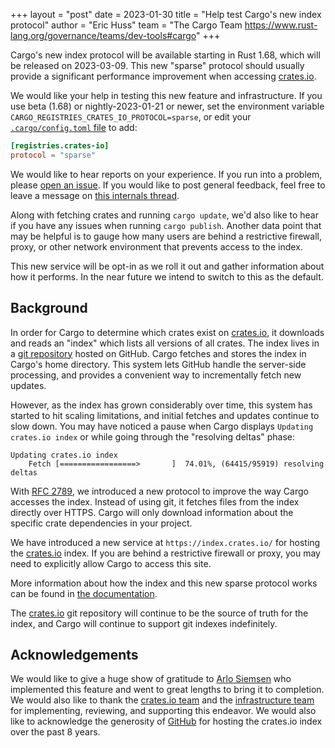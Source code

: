 +++
layout = "post"
date = 2023-01-30
title = "Help test Cargo's new index protocol"
author = "Eric Huss"
team = "The Cargo Team <https://www.rust-lang.org/governance/teams/dev-tools#cargo>"
+++

Cargo's new index protocol will be available starting in Rust 1.68, which will be released on 2023-03-09.
This new "sparse" protocol should usually provide a significant performance improvement when accessing [crates.io].

We would like your help in testing this new feature and infrastructure.
If you use beta (1.68) or nightly-2023-01-21 or newer, set the environment variable `CARGO_REGISTRIES_CRATES_IO_PROTOCOL=sparse`, or edit your [`.cargo/config.toml` file](https://doc.rust-lang.org/cargo/reference/config.html) to add:

```toml
[registries.crates-io]
protocol = "sparse"
```

We would like to hear reports on your experience.
If you run into a problem, please [open an issue](https://github.com/rust-lang/cargo/issues/new?assignees=&labels=C-bug&template=bug_report.yml).
If you would like to post general feedback, feel free to leave a message on [this internals thread](https://internals.rust-lang.org/t/cargo-sparse-protocol-feedback-thread/18234).

Along with fetching crates and running `cargo update`, we'd also like to hear if you have any issues when running `cargo publish`.
Another data point that may be helpful is to gauge how many users are behind a restrictive firewall, proxy, or other network environment that prevents access to the index.

This new service will be opt-in as we roll it out and gather information about how it performs.
In the near future we intend to switch to this as the default.

## Background

In order for Cargo to determine which crates exist on [crates.io], it downloads and reads an "index" which lists all versions of all crates.
The index lives in a [git repository](https://github.com/rust-lang/crates.io-index/) hosted on GitHub.
Cargo fetches and stores the index in Cargo's home directory.
This system lets GitHub handle the server-side processing, and provides a convenient way to incrementally fetch new updates.

However, as the index has grown considerably over time, this system has started to hit scaling limitations, and initial fetches and updates continue to slow down. You may have noticed a pause when Cargo displays `Updating crates.io index` or while going through the "resolving deltas" phase:

```
Updating crates.io index
    Fetch [=================>       ]  74.01%, (64415/95919) resolving deltas
```

With [RFC 2789](https://rust-lang.github.io/rfcs/2789-sparse-index.html), we introduced a new protocol to improve the way Cargo accesses the index.
Instead of using git, it fetches files from the index directly over HTTPS.
Cargo will only download information about the specific crate dependencies in your project.

We have introduced a new service at `https://index.crates.io/` for hosting the [crates.io] index.
If you are behind a restrictive firewall or proxy, you may need to explicitly allow Cargo to access this site.

More information about how the index and this new sparse protocol works can be found in [the documentation](https://doc.rust-lang.org/nightly/cargo/reference/registry-index.html#index-protocols).

The [crates.io] git repository will continue to be the source of truth for the index, and Cargo will continue to support git indexes indefinitely.

## Acknowledgements

We would like to give a huge show of gratitude to [Arlo Siemsen](https://github.com/arlosi) who implemented this feature and went to great lengths to bring it to completion.
We would also like to thank the [crates.io team](https://www.rust-lang.org/governance/teams/crates-io) and the [infrastructure team](https://www.rust-lang.org/governance/teams/infra) for implementing, reviewing, and supporting this endeavor.
We would also like to acknowledge the generosity of [GitHub](https://github.com/) for hosting the crates.io index over the past 8 years.

[crates.io]: https://crates.io
